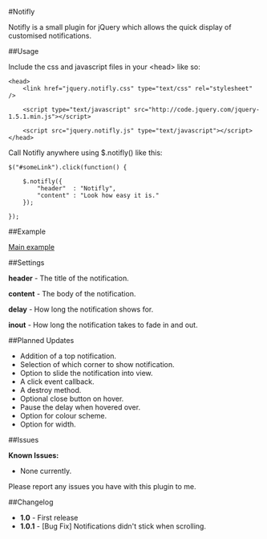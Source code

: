 #Notifly

Notifly is a small plugin for jQuery which allows the quick display of customised notifications.

##Usage

Include the css and javascript files in your &lt;head&gt; like so:

	<head>
		<link href="jquery.notifly.css" type="text/css" rel="stylesheet" />

		<script type="text/javascript" src="http://code.jquery.com/jquery-1.5.1.min.js"></script>

		<script src="jquery.notifly.js" type="text/javascript"></script>
	</head>

Call Notifly anywhere using $.notifly() like this:

    $("#someLink").click(function() {

        $.notifly({
		    "header"  : "Notifly",
		    "content" : "Look how easy it is."		
        });

    });

##Example

[Main example](http://jordan-adams.co.uk/notifly)

##Settings

**header** - The title of the notification.

**content** - The body of the notification.

**delay** - How long the notification shows for.

**inout** - How long the notification takes to fade in and out.

##Planned Updates

* Addition of a top notification.
* Selection of which corner to show notification.
* Option to slide the notification into view.
* A click event callback.
* A destroy method.
* Optional close button on hover.
* Pause the delay when hovered over.
* Option for colour scheme.
* Option for width.

##Issues

**Known Issues:**

* None currently.

Please report any issues you have with this plugin to me.

##Changelog

* **1.0** - First release
* **1.0.1** - [Bug Fix] Notifications didn't stick when scrolling.